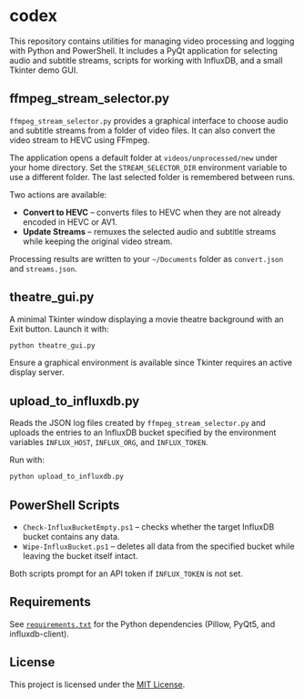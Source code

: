# codex

This repository contains utilities for managing video processing and logging with Python and PowerShell.
It includes a PyQt application for selecting audio and subtitle streams, scripts for working with InfluxDB, and a small Tkinter demo GUI.

## ffmpeg_stream_selector.py

`ffmpeg_stream_selector.py` provides a graphical interface to choose audio and subtitle streams from a folder of video files. It can also convert the video stream to HEVC using FFmpeg.

The application opens a default folder at `videos/unprocessed/new` under your home directory. Set the `STREAM_SELECTOR_DIR` environment variable to use a different folder. The last selected folder is remembered between runs.

Two actions are available:

* **Convert to HEVC** – converts files to HEVC when they are not already encoded in HEVC or AV1.
* **Update Streams** – remuxes the selected audio and subtitle streams while keeping the original video stream.

Processing results are written to your `~/Documents` folder as `convert.json` and `streams.json`.

## theatre_gui.py

A minimal Tkinter window displaying a movie theatre background with an Exit button. Launch it with:

```bash
python theatre_gui.py
```

Ensure a graphical environment is available since Tkinter requires an active display server.

## upload_to_influxdb.py

Reads the JSON log files created by `ffmpeg_stream_selector.py` and uploads the entries to an InfluxDB bucket specified by the environment variables `INFLUX_HOST`, `INFLUX_ORG`, and `INFLUX_TOKEN`.

Run with:

```bash
python upload_to_influxdb.py
```

## PowerShell Scripts

* `Check-InfluxBucketEmpty.ps1` – checks whether the target InfluxDB bucket contains any data.
* `Wipe-InfluxBucket.ps1` – deletes all data from the specified bucket while leaving the bucket itself intact.

Both scripts prompt for an API token if `INFLUX_TOKEN` is not set.

## Requirements

See [`requirements.txt`](requirements.txt) for the Python dependencies (Pillow, PyQt5, and influxdb-client).

## License

This project is licensed under the [MIT License](LICENSE).

